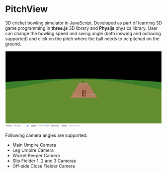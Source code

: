# PitchView

3D cricket bowling simulator in JavaScript. Developed as part of learning 3D game programming in **three.js** 3D library and **Physijs** physics library. User can change the bowling speed and swing angle (both inswing and outswing supported) and click on the pitch where the ball needs to be pitched on the ground.

![PitchView Screenshot](/Screenshots/MainUmpireView.png)


Following camera angles are supported:
* Main Umpire Camera
* Leg Umpire Camera
* Wicket Keeper Camera
* Slip Fielder 1, 2 and 3 Cameras
* Off-side Close Fielder Camera
